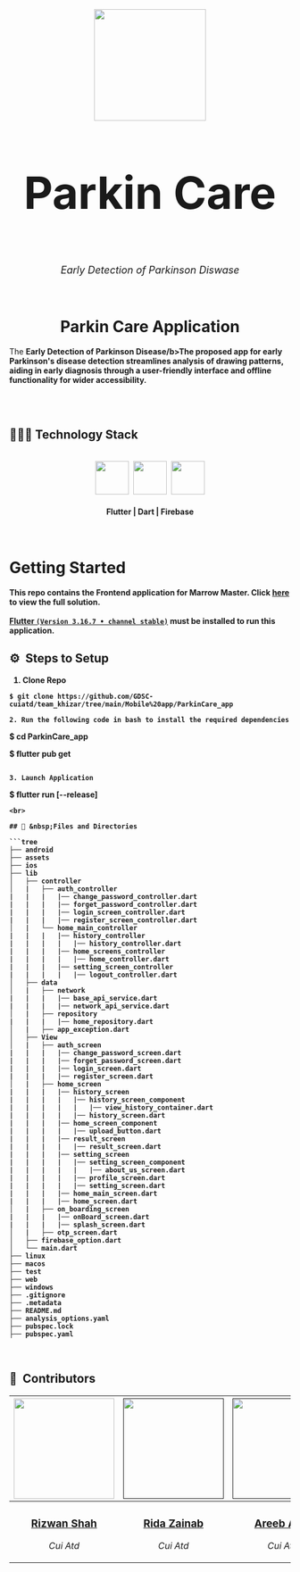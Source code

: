 <div align="center">
    <div >
        <img width="200px" borderRadius="50" src="https://github.com/GDSC-cuiatd/team_khizar/assets/102031123/a4b48fe1-76e2-4673-b9cd-5072dee71c47" alt=""/>
    </div>
    <div >
    <p style="font-size:80px;"><b>Parkin Care</b></p>
            <p style="font-size:18px"><i>Early Detection of Parkinson Diswase</i></p>
    </div>      
           
       
     
</div>
<br>

<h1 align="center">Parkin Care Application</h1>

The <b>Early Detection of Parkinson Disease/b>The proposed app for early Parkinson's disease detection streamlines analysis of drawing patterns, aiding in early diagnosis through a user-friendly interface and offline functionality for wider accessibility.
<br>
<br>
  <div >
        <img  src="https://github.com/GDSC-cuiatd/team_khizar/assets/102031123/6da35585-9010-448e-bf8e-0c0cafb738d3" alt=""/>
    </div>
<be>
<br>
<h2>👨🏻‍💻 Technology Stack</h2>
<br />
<div align="center">
    <kbd>
        <img height="60" src="../assets/flutter.png"/>
    </kbd>
    <kbd>
        <img height="60" src="../assets/dart.png"/>
    </kbd>
    <kbd>
        <img height="60" src="../assets/firebase.png"/>
    </kbd>
    <h4>Flutter | Dart | Firebase</h4>
</div>

<br>

# Getting Started

This repo contains the <b>Frontend application</b> for Marrow Master. Click [here](https://github.com/GDSC-cuiatd/marrow_master) to view the full solution.
<br><br>
[Flutter `(Version 3.16.7 • channel stable)`](https://docs.flutter.dev/get-started/install) must be installed to run this application.

## ⚙️ &nbsp;Steps to Setup

1. Clone Repo

```
$ git clone https://github.com/GDSC-cuiatd/team_khizar/tree/main/Mobile%20app/ParkinCare_app

2. Run the following code in bash to install the required dependencies

```
$ cd ParkinCare_app

$ flutter pub get
```

3. Launch Application

```
$ flutter run [--release]
```
<br>

## 🔑 &nbsp;Files and Directories

```tree
├── android
├── assets
├── ios
├── lib
│   ├── controller
│   |   ├── auth_controller
|   |   |   |── change_password_controller.dart
|   |   |   |── forget_password_controller.dart
|   |   |   |── login_screen_controller.dart
|   |   |   |── register_screen_controller.dart
│   |   └── home_main_controller
|   |   |   |── history_controller
|   |   |   |   |── history_controller.dart
|   |   |   |── home_screens_controller
|   |   |   |   |── home_controller.dart
|   |   |   |── setting_screen_controller
|   |   |   |   |── logout_controller.dart
│   ├── data
│   |   ├── network
|   |   |   |── base_api_service.dart
|   |   |   |── network_api_service.dart
│   |   ├── repository
|   |   |   |── home_repository.dart
│   |   ├── app_exception.dart
│   ├── View
│   |   ├── auth_screen
|   |   |   |── change_password_screen.dart
|   |   |   |── forget_password_screen.dart
|   |   |   |── login_screen.dart
|   |   |   |── register_screen.dart
│   |   ├── home_screen
|   |   |   |── history_screen
|   |   |   |   |── history_screen_component
|   |   |   |   |   |── view_history_container.dart
|   |   |   |   |── history_screen.dart
|   |   |   |── home_screen_component
|   |   |   |   |── upload_button.dart
|   |   |   |── result_screen
|   |   |   |   |── result_screen.dart
|   |   |   |── setting_screen
|   |   |   |   |── setting_screen_component
|   |   |   |   |   |── about_us_screen.dart
|   |   |   |   |── profile_screen.dart
|   |   |   |   |── setting_screen.dart
|   |   |   |── home_main_screen.dart
|   |   |   |── home_screen.dart
│   |   ├── on_boarding_screen
|   |   |   |── onBoard_screen.dart
|   |   |   |── splash_screen.dart
│   |   ├── otp_screen.dart
│   ├── firebase_option.dart
│   └── main.dart
├── linux
├── macos
├── test
├── web
├── windows
├── .gitignore
├── .metadata
├── README.md
├── analysis_options.yaml
├── pubspec.lock
├── pubspec.yaml
```

<br>

## 👥 &nbsp;Contributors

| <a href="https://github.com/rizwanshah123"><img width="180px" src="../assets/rizwan.png" alt=""/></a> | <a href=""><img width="180px" src="../assets/rida.png" alt=""/></a> | <a href=""><img width="180px" src="../assets/areeb.png" alt=""/></a> | <a href=""><img width="180px" src="../assets/rizwan.png" alt=""/></a> |
| ---------------------------------------------------------------------------------------------------------------------------------------------------------------------------------------------------------------------------------- | ----------------------------------------------------------------------------------------------------------------------------------------------------------------------------------------------------------------------------------- | -------------------------------------------------------------------------------------------------------------------------------------------------------------------------------------------------------------------------- | ----------------------------------------------------------------------------------------------------------------------------------------------------------------------------------------------------------------------------- |
| <div align="center"><h3><b><a href="https://github.com/rizwanshah123">Rizwan Shah</a></b></h3><p><i>Cui Atd</i></p></div>                                                                               | <div align="center"><h3><b><a href="">Rida Zainab</a></b></h3></a><p><i>Cui Atd</i></p></div>                                                                          | <div align="center"><h3><b><a href="">Areeb Ajab</a></b></h3></a><p><i>Cui Atd</i></p></div></a>                                                               | <div align="center"><h3><b><a href="">Maha Babar</a></b></h3></a><p><i>Cui Atd</i></p></div>
